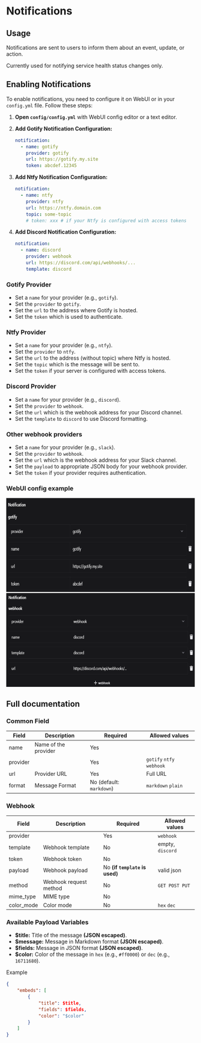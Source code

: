 # Notifications

## Usage

Notifications are sent to users to inform them about an event, update, or action.

Currently used for notifying service health status changes only.

## Enabling Notifications

To enable notifications, you need to configure it on WebUI or in your `config.yml` file. Follow these steps:

1. **Open `config/config.yml`** with WebUI config editor or a text editor.

2. **Add Gotify Notification Configuration:**

   ```yaml
   notification:
     - name: gotify
       provider: gotify
       url: https://gotify.my.site
       token: abcdef.12345
   ```

3. **Add Ntfy Notification Configuration:**

   ```yaml
   notification:
     - name: ntfy
       provider: ntfy
       url: https://ntfy.domain.com
       topic: some-topic
       # token: xxx # if your Ntfy is configured with access tokens
   ```

4. **Add Discord Notification Configuration:**

   ```yaml
   notification:
     - name: discord
       provider: webhook
       url: https://discord.com/api/webhooks/...
       template: discord
   ```

### Gotify Provider

- Set a `name` for your provider (e.g., `gotify`).
- Set the `provider` to `gotify`.
- Set the `url` to the address where Gotify is hosted.
- Set the `token` which is used to authenticate.

### Ntfy Provider

- Set a `name` for your provider (e.g., `ntfy`).
- Set the `provider` to `ntfy`.
- Set the `url` to the address (without topic) where Ntfy is hosted.
- Set the `topic` which is the message will be sent to.
- Set the `token` if your server is configured with access tokens.

### Discord Provider

- Set a `name` for your provider (e.g., `discord`).
- Set the `provider` to `webhook`.
- Set the `url` which is the webhook address for your Discord channel.
- Set the `template` to `discord` to use Discord formatting.

### Other webhook providers

- Set a `name` for your provider (e.g., `slack`).
- Set the `provider` to `webhook`.
- Set the `url` which is the webhook address for your Slack channel.
- Set the `payload` to appropriate JSON body for your webhook provider.
- Set the `token` if your provider requires authentication.

### WebUI config example

<img src="/images/config/gotify-notification.png" height="250" alt="Gotify Notification" title="Gotify Notification"/>
<img src="/images/config/discord-notification.png" height="250" alt="Discord Notification" title="Discord Notification"/>

## Full documentation

### Common Field

| Field    | Description          | Required                 | Allowed values            |
| -------- | -------------------- | ------------------------ | ------------------------- |
| name     | Name of the provider | Yes                      |                           |
| provider |                      | Yes                      | `gotify` `ntfy` `webhook` |
| url      | Provider URL         | Yes                      | Full URL                  |
| format   | Message Format       | No (default: `markdown`) | `markdown` `plain`        |

### Webhook

| Field      | Description            | Required                       | Allowed values   |
| ---------- | ---------------------- | ------------------------------ | ---------------- |
| provider   |                        | Yes                            | `webhook`        |
| template   | Webhook template       | No                             | empty, `discord` |
| token      | Webhook token          | No                             |                  |
| payload    | Webhook payload        | No **(if `template` is used)** | valid json       |
| method     | Webhook request method | No                             | `GET POST PUT`   |
| mime_type  | MIME type              | No                             |                  |
| color_mode | Color mode             | No                             | `hex` `dec`      |

### Available Payload Variables

- **$title:** Title of the message **(JSON escaped)**.
- **$message:** Message in Markdown format **(JSON escaped)**.
- **$fields:** Message in JSON format **(JSON escaped)**.
- **$color:** Color of the message in `hex` (e.g., `#ff0000`) or `dec` (e.g., `16711680`).

Example

```json
{
    "embeds": [
        {
            "title": $title,
            "fields": $fields,
            "color": "$color"
        }
    ]
}
```
